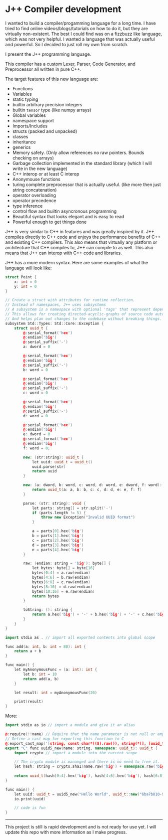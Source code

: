 # J++ Compiler development

I wanted to build a compiler/progamming language for a long time. I have tried to find online videos/blogs/tutorials on how to do it, but they are virtually non-existent. The best I could find was on a fizzbuzz like language, which was not very helpful. I wanted a language that was actually useful and powerful. So I decided to just roll my own from scratch.

I present the J++ programming language.

This compiler has a custom Lexer, Parser, Code Generator, and Preprocessor all written in pure C++. 

The target features of this new language are:
- Functions
- Variables
- static typing
- builtin arbitrary precision integers
- builtin `tensor` type (like numpy arrays)
- Global variables
- namespace support
- Imports/Includes
- structs (packed and unpacked)
- classes
- inheritance
- generics
- Memory safety. (Only allow references no raw pointers. Bounds checking on arrays)
- Garbage collection implemented in the standard library (which I will write in the new language)
- C++ interop or at least C interop
- Anonymouse functions
- turing complete preprocessor that is actually useful. (like more then just string concatenation)
- operator overloading
- operator precedence
- type inference
- control flow and builtin asyncronous programming
- Beautiful syntax that looks elegant and is easy to read
- Powerful enough to get things done

J++ is very similar to C++ in features and was greatly inspired by it. J++ compiles directly to C++ code and enjoys the performance benefits of C++ and existing C++ compilers. This also means that virtually any platform or architecture that C++ compiles to, J++ can compile to as well. This also means that J++ can interop with C++ code and libraries.

J++ has a more modern syntax. Here are some examples of what the language will look like:

```c++
struct Point {
    x: int = 0
    y: int = 0
}
```

```c++
// Create a struct with attributes for runtime reflection.
// Instead of namespaces, J++ uses subsystems
// A subsystem is a namespace with optional 'tags' that represent dependencies.
// This allows for creating directed-acyclic-graphs of source code automatically.
// And helps plan out changes to the codebase without breaking things.
subsystem Std::Types: Std::Core::Exception {
    struct uuid_t {
        @:serial_format('hex')
        @:endian('big')
        @:serial_suffix('-')
        a: dword = 0

        @:serial_format('hex')
        @:endian('big')
        @:serial_suffix('-')
        b: word = 0

        @:serial_format('hex')
        @:endian('big')
        @:serial_suffix('-')
        c: word = 0

        @:serial_format('hex')
        @:endian('big')
        @:serial_suffix('-')
        d: word = 0

        @:serial_format('hex')
        @:endian('big')
        e: dword = 0
        @:serial_format('hex')
        @:endian('big')
        f: word = 0;

        new: (str:string): uuid_t {
            let uuid: uuid_t = uuid_t()
            uuid.parse(str)
            return uuid
        }

        new: (a: dword, b: word, c: word, d: word, e: dword, f: word): uuid_t {
            return uuid_t(a: a, b: b, c: c, d: d, e: e, f: f)
        }

        parse: (str: string): void {
            let parts: string[] = str.split('-')
            if (parts.length != 5) {
                throw new Exception("Invalid UUID format")
            }

            a = parts[0].hex('big')
            b = parts[1].hex('big')
            c = parts[2].hex('big')
            d = parts[3].hex('big')
            e = parts[4].hex('big')
        }

        raw: (endian: string = 'big'): byte[] {
            let bytes: byte[] = byte[16]
            bytes[0:4] = a.raw(endian)
            bytes[4:6] = b.raw(endian)
            bytes[6:8] = c.raw(endian)
            bytes[8:10] = d.raw(endian)
            bytes[10:16] = e.raw(endian)
            return bytes
        }

        toString: (): string {
            return a.hex('big') + '-' + b.hex('big') + '-' + c.hex('big') + '-' + d.hex('big') + '-' + e.hex('big')
        }
    }
}
```

```c++
import stdio as . // import all exported contents into global scope

func add(a: int, b: int = 80): int {
    return a + b
}

func main() {
    let myAnonymousFunc = (a: int): int {
        let b: int = 10
        return add(a, b)
    }

    let result: int = myAnonymousFunc(20)

    print(result)
}
```

More:

```c++
import stdio as io // import a module and give it an alias

@:require(!!name) // Require that the name parameter is not null or empty
// Define a cast map for exporting this function to C
@:export_cast_map('[string, const char*(($).raw()), string(*)], [uuid_t, byte[16](($).raw()), uuid_t(a:*[0:4], b:*[4:6], c:*[6:8], d:*[8:10], e:*[10:16])]') 
export "C" func uuid5_new(name: string, namespace: uuid_t): uuid_t {
    import crypto // import a module into the current scope

    // The crypto module is mananged and there is no need to free it.
    let hash: string = crypto.sha1(name.raw('big') + namespace.raw('big'))
    
    return uuid_t(hash[0:4].hex('big'), hash[4:6].hex('big'), hash[6:8].hex('big'), hash[8:10].hex('big'), hash[10:16].hex('big'))
}

func main() {
    let uuid: uuid_t = uuid5_new("Hello World", uuid_t::new("6ba7b810-9dad-11d1-80b4-00c04fd430c8"))
    io.print(uuid)

    // code is fun
}
```

---

This project is still is rapid development and is not ready for use yet. I will update this repo with more information as I make progress.